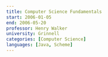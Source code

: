 ```yaml
---
title: Computer Science Fundamentals
start: 2006-01-05
end: 2006-05-20
professor: Henry Walker
university: Grinnell
categories: [Computer Science]
languages: [Java, Scheme]
---
```

